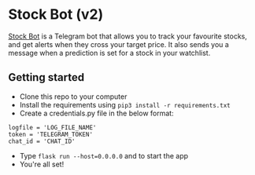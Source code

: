 # Stock Bot (v2)

 [Stock Bot](t.me/Stock13Bot) is a Telegram bot that allows you to track your favourite stocks, and get alerts when they cross your target price. It also sends you a message when a prediction is set for a stock in your watchlist.

## Getting started
- Clone this repo to your computer
- Install the requirements using ```pip3 install -r requirements.txt```
- Create a credentials.py file in the below format:
```python3
logfile = 'LOG_FILE_NAME'
token = 'TELEGRAM_TOKEN'
chat_id = 'CHAT_ID'
```
- Type ```flask run --host=0.0.0.0``` and to start the app
- You're all set!
